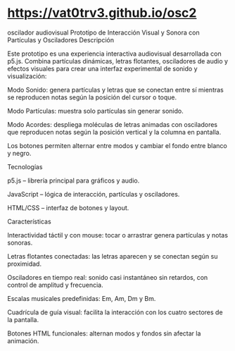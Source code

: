 # https://vat0trv3.github.io/osc2
oscilador audiovisual
Prototipo de Interacción Visual y Sonora con Partículas y Osciladores
Descripción

Este prototipo es una experiencia interactiva audiovisual desarrollada con p5.js.
Combina partículas dinámicas, letras flotantes, osciladores de audio y efectos visuales para crear una interfaz experimental de sonido y visualización:

Modo Sonido: genera partículas y letras que se conectan entre sí mientras se reproducen notas según la posición del cursor o toque.

Modo Partículas: muestra solo partículas sin generar sonido.

Modo Acordes: despliega moléculas de letras animadas con osciladores que reproducen notas según la posición vertical y la columna en pantalla.

Los botones permiten alternar entre modos y cambiar el fondo entre blanco y negro.

Tecnologías

p5.js – librería principal para gráficos y audio.

JavaScript – lógica de interacción, partículas y osciladores.

HTML/CSS – interfaz de botones y layout.

Características

Interactividad táctil y con mouse: tocar o arrastrar genera partículas y notas sonoras.

Letras flotantes conectadas: las letras aparecen y se conectan según su proximidad.

Osciladores en tiempo real: sonido casi instantáneo sin retardos, con control de amplitud y frecuencia.

Escalas musicales predefinidas: Em, Am, Dm y Bm.

Cuadrícula de guía visual: facilita la interacción con los cuatro sectores de la pantalla.

Botones HTML funcionales: alternan modos y fondos sin afectar la animación.
